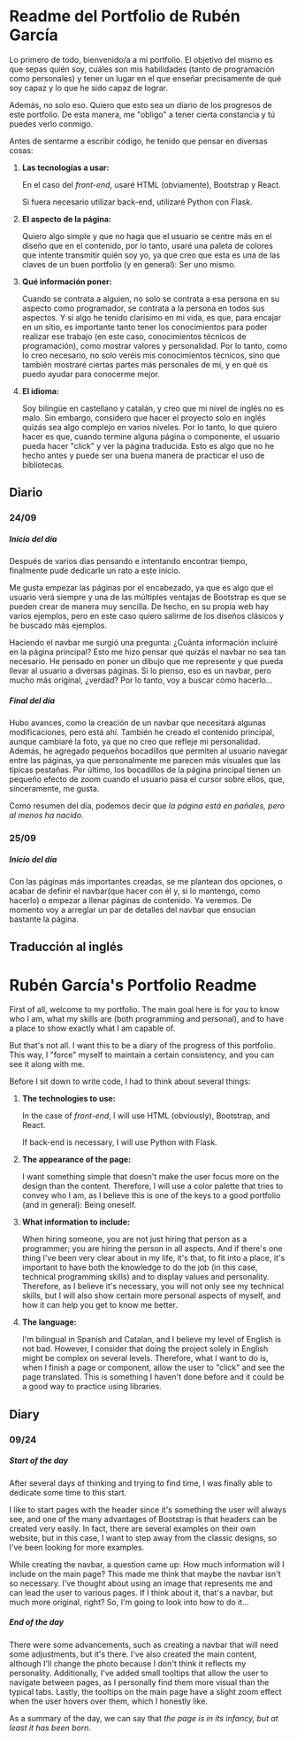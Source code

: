 <h1>Readme del Portfolio de Rubén García</h1>
<p>Lo primero de todo, bienvenido/a a mi portfolio. El objetivo del mismo es que sepas quién soy, cuáles son mis habilidades (tanto de programación como personales) y tener un lugar en el que enseñar precisamente de qué soy capaz y lo que he sido capaz de lograr.</p>
<p> Además, no solo eso. Quiero que esto sea un diario de los progresos de este portfolio. De esta manera, me "obligo" a tener cierta constancia y tú puedes verlo conmigo.</p>
<p>Antes de sentarme a escribir código, he tenido que pensar en diversas cosas:</p> 
<ol>
    <li><b>Las tecnologías a usar:</b> <p>En el caso del <em>front-end</em>, usaré HTML (obviamente), Bootstrap y React.</p><p>Si fuera necesario utilizar back-end, utilizaré Python con Flask.</p></li>
    <li><b>El aspecto de la página:</b><p>Quiero algo simple y que no haga que el usuario se centre más en el diseño que en el contenido, por lo tanto, usaré una paleta de colores que intente transmitir quién soy yo, ya que creo que esta es una de las claves de un buen portfolio (y en general): Ser uno mismo.</p></li>
    <li><b>Qué información poner:</b><p>Cuando se contrata a alguien, no solo se contrata a esa persona en su aspecto como programador, se contrata a la persona en todos sus aspectos. Y si algo he tenido clarísimo en mi vida, es que, para encajar en un sitio, es importante tanto tener los conocimientos para poder realizar ese trabajo (en este caso, conocimientos técnicos de programación), como mostrar valores y personalidad. Por lo tanto, como lo creo necesario, no solo veréis mis conocimientos técnicos, sino que también mostraré ciertas partes más personales de mí, y en qué os puedo ayudar para conocerme mejor.</p></li>
    <li><b>El idioma:</b><p>Soy bilingüe en castellano y catalán, y creo que mi nivel de inglés no es malo. Sin embargo, considero que hacer el proyecto solo en inglés quizás sea algo complejo en varios niveles. Por lo tanto, lo que quiero hacer es que, cuando termine alguna página o componente, el usuario pueda hacer "click" y ver la página traducida. Esto es algo que no he hecho antes y puede ser una buena manera de practicar el uso de bibliotecas.</p></li>
</ol>
    
<h2>Diario</h2>
<h3>24/09</h3>
<h5>Inicio del día</h5>
<p>Después de varios días pensando e intentando encontrar tiempo, finalmente pude dedicarle un rato a este inicio.</p>
<p>Me gusta empezar las páginas por el encabezado, ya que es algo que el usuario verá siempre y una de las múltiples ventajas de Bootstrap es que se pueden crear de manera muy sencilla. De hecho, en su propia web hay varios ejemplos, pero en este caso quiero salirme de los diseños clásicos y he buscado más ejemplos.</p>
<p>Haciendo el navbar me surgió una pregunta: ¿Cuánta información incluiré en la página principal? Esto me hizo pensar que quizás el navbar no sea tan necesario. He pensado en poner un dibujo que me represente y que pueda llevar al usuario a diversas páginas. Si lo pienso, eso es un navbar, pero mucho más original, ¿verdad? Por lo tanto, voy a buscar cómo hacerlo...</p>
<h5>Final del día</h5>
<p>Hubo avances, como la creación de un navbar que necesitará algunas modificaciones, pero está ahí. También he creado el contenido principal, aunque cambiaré la foto, ya que no creo que refleje mi personalidad. Además, he agregado pequeños bocadillos que permiten al usuario navegar entre las páginas, ya que personalmente me parecen más visuales que las típicas pestañas. Por último, los bocadillos de la página principal tienen un pequeño efecto de zoom cuando el usuario pasa el cursor sobre ellos, que, sinceramente, me gusta.</p>
<p>Como resumen del día, podemos decir que <em>la página está en pañales, pero al menos ha nacido</em>.</p>
<h3>25/09</h3>
<h5>Inicio del día</h5>
<p>Con las páginas más importantes creadas, se me plantean dos opciones, o acabar de definir el navbar(que hacer con él y, si lo mantengo, como hacerlo) o empezar a llenar páginas de contenido. Ya veremos. De momento voy a arreglar un par de detalles del navbar que ensucian bastante la página.
<h2>Traducción al inglés</h2>
<h1>Rubén García's Portfolio Readme</h1>
<p>First of all, welcome to my portfolio. The main goal here is for you to know who I am, what my skills are (both programming and personal), and to have a place to show exactly what I am capable of.</p>
<p>But that's not all. I want this to be a diary of the progress of this portfolio. This way, I "force" myself to maintain a certain consistency, and you can see it along with me.</p>
<p>Before I sit down to write code, I had to think about several things:</p>
<ol>
    <li><b>The technologies to use:</b> <p>In the case of <em>front-end</em>, I will use HTML (obviously), Bootstrap, and React.</p><p>If back-end is necessary, I will use Python with Flask.</p></li>
    <li><b>The appearance of the page:</b><p>I want something simple that doesn't make the user focus more on the design than the content. Therefore, I will use a color palette that tries to convey who I am, as I believe this is one of the keys to a good portfolio (and in general): Being oneself.</p></li>
    <li><b>What information to include:</b><p>When hiring someone, you are not just hiring that person as a programmer; you are hiring the person in all aspects. And if there's one thing I've been very clear about in my life, it's that, to fit into a place, it's important to have both the knowledge to do the job (in this case, technical programming skills) and to display values and personality. Therefore, as I believe it's necessary, you will not only see my technical skills, but I will also show certain more personal aspects of myself, and how it can help you get to know me better.</p></li>
    <li><b>The language:</b><p>I'm bilingual in Spanish and Catalan, and I believe my level of English is not bad. However, I consider that doing the project solely in English might be complex on several levels. Therefore, what I want to do is, when I finish a page or component, allow the user to "click" and see the page translated. This is something I haven't done before and it could be a good way to practice using libraries.</p></li>
</ol>
    
<h2>Diary</h2>
<h3>09/24</h3>
<h5>Start of the day</h5>
<p>After several days of thinking and trying to find time, I was finally able to dedicate some time to this start.</p>
<p>I like to start pages with the header since it's something the user will always see, and one of the many advantages of Bootstrap is that headers can be created very easily. In fact, there are several examples on their own website, but in this case, I want to step away from the classic designs, so I've been looking for more examples.</p>
<p>While creating the navbar, a question came up: How much information will I include on the main page? This made me think that maybe the navbar isn't so necessary. I've thought about using an image that represents me and can lead the user to various pages. If I think about it, that's a navbar, but much more original, right? So, I'm going to look into how to do it...</p>
<h5>End of the day</h5>
<p>There were some advancements, such as creating a navbar that will need some adjustments, but it's there. I've also created the main content, although I'll change the photo because I don't think it reflects my personality. Additionally, I've added small tooltips that allow the user to navigate between pages, as I personally find them more visual than the typical tabs. Lastly, the tooltips on the main page have a slight zoom effect when the user hovers over them, which I honestly like.</p>
<p>As a summary of the day, we can say that <em>the page is in its infancy, but at least it has been born</em>.</p>
<h3>

